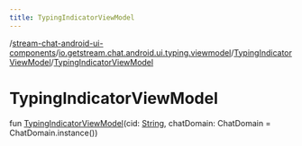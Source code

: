 ```yaml
---
title: TypingIndicatorViewModel
---
```

/[stream-chat-android-ui-components](../../index.md)/[io.getstream.chat.android.ui.typing.viewmodel](../index.md)/[TypingIndicatorViewModel](index.md)/[TypingIndicatorViewModel](TypingIndicatorViewModel.md)  
  
  
  
# TypingIndicatorViewModel  
fun [TypingIndicatorViewModel](TypingIndicatorViewModel.md)(cid: [String](https://kotlinlang.org/api/latest/jvm/stdlib/kotlin/-string/index.html), chatDomain: ChatDomain = ChatDomain.instance())
